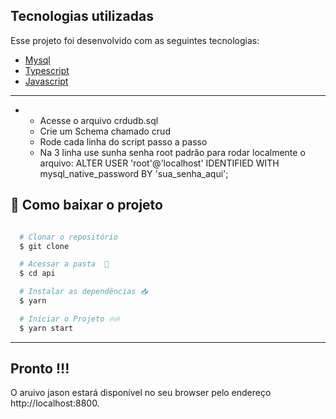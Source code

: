## Tecnologias utilizadas

Esse projeto foi desenvolvido com as seguintes tecnologias:

- [Mysql](https://www.mysql.com/)
- [Typescript](https://www.typescriptlang.org/)
- [Javascript](https://www.javascript.com/)

---

* - Acesse o arquivo crdudb.sql
  - Crie um Schema chamado crud
  - Rode cada linha do script passo a passo 
  - Na 3 linha use sunha senha root padrão para rodar localmente o arquivo: ALTER USER 'root'@'localhost' IDENTIFIED WITH mysql_native_password BY 'sua_senha_aqui';

## 📁 Como baixar o projeto

```bash

  # Clonar o repositório
  $ git clone 

  # Acessar a pasta  💪
  $ cd api

  # Instalar as dependências 📥
  $ yarn

  # Iniciar o Projeto 🔥🔥
  $ yarn start
```
---

## Pronto !!!
O aruivo jason estará disponível no seu browser pelo endereço http://localhost:8800.

